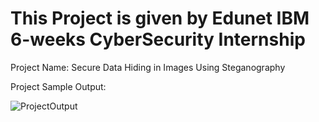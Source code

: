 <h1>This Project is given by Edunet IBM 6-weeks CyberSecurity Internship</h1>
<p>Project Name: Secure Data Hiding in Images Using Steganography</p>
Project Sample Output: <br>

![ProjectOutput](https://github.com/user-attachments/assets/4191e00e-d4b9-4406-a868-bf8f6c83c49a)
